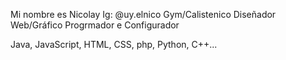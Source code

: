 Mi nombre es Nicolay
Ig: @uy.elnico
Gym/Calistenico
Diseñador Web/Gráfico
Progrmador e Configurador

Java, JavaScript, HTML, CSS, php, Python, C++...
